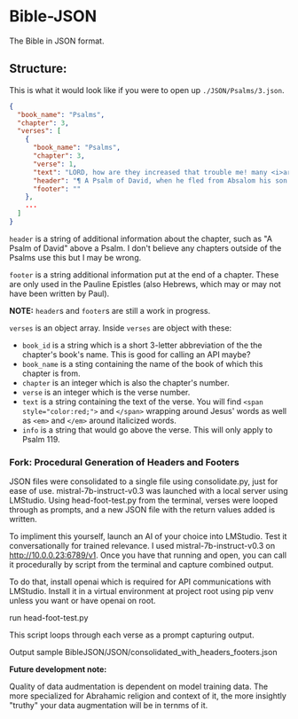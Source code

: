 # Bible-JSON
The Bible in JSON format.

## Structure:
This is what it would look like if you were to open up `./JSON/Psalms/3.json`.
```json
{
  "book_name": "Psalms",
  "chapter": 3,
  "verses": [
    {
      "book_name": "Psalms",
      "chapter": 3,
      "verse": 1,
      "text": "LORD, how are they increased that trouble me! many <i>are</i> they that rise up against me.",
      "header": "¶ A Psalm of David, when he fled from Absalom his son.",
      "footer": ""
    },
    ...
  ]
}
```
`header` is a string of additional information about the chapter, such as "A Psalm of David" above a Psalm. I don't believe any chapters outside of the Psalms use this but I may be wrong.

`footer` is a string additional information put at the end of a chapter. These are only used in the Pauline Epistles (also Hebrews, which may or may not have been written by Paul).

**NOTE:** `header`s and `footer`s are still a work in progress.

`verses` is an object array. Inside `verses` are object with these:

- `book_id` is a string which is a short 3-letter abbreviation of the the chapter's book's name. This is good for calling an API maybe?
- `book_name` is a sting containing the name of the book of which this chapter is from.
- `chapter` is an integer which is also the chapter's number.
- `verse` is an integer which is the verse number.
- `text` is a string containing the text of the verse. You will find `<span style="color:red;">` and `</span>` wrapping around Jesus' words as well as `<em>` and `</em>` around italicized words.
- `info` is a string that would go above the verse. This will only apply to Psalm 119.

### Fork: Procedural Generation of Headers and Footers

JSON files were consolidated to a single file using consolidate.py, just for ease of use.
mistral-7b-instruct-v0.3 was launched with a local server using LMStudio.
Using head-foot-test.py from the terminal, verses were looped through as prompts, and a new JSON file with the return values added is written.

To impliment this yourself, launch an AI of your choice into LMStudio. Test it conversationally for trained relevance.
I used mistral-7b-instruct-v0.3 on http://10.0.0.23:6789/v1.
Once you have that running and open, you can call it procedurally by script from the terminal and capture combined output.

To do that, install openai which is required for API communications with LMStudio.
Install it in a virtual environment at project root using pip venv unless you want or have openai on root.

run head-foot-test.py

This script loops through each verse as a prompt capturing output.

Output sample BibleJSON/JSON/consolidated_with_headers_footers.json

**Future development note:**

Quality of data audmentation is dependent on model training data. The more specialized for Abrahamic religion and context of it, the more insightly "truthy" your data augmentation will be in ternms of it.
